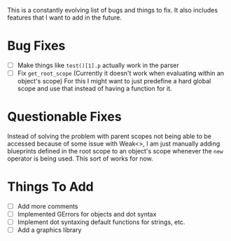 This is a constantly evolving list of bugs and things to fix.
It also includes features that I want to add in the future.
# Bug Fixes
 - [ ] Make things like ```test()[1].p``` actually work in the parser
 - [ ] Fix ```get_root_scope``` (Currently it doesn't work when evaluating within an object's scope)
 For this I might want to just predefine a hard global scope and use that instead of having a function for it.
# Questionable Fixes
Instead of solving the problem with parent scopes not being able to be accessed because of some
issue with Weak<>, I am just manually adding blueprints defined in the root scope to an object's
scope whenever the ```new``` operator is being used. This sort of works for now.
# Things To Add
 - [ ] Add more comments
 - [ ] Implemented GErrors for objects and dot syntax
 - [ ] Implement dot syntaxing default functions for strings, etc.
 - [ ] Add a graphics library
